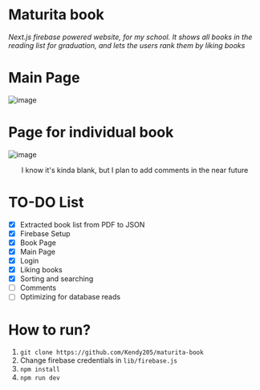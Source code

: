 # Maturita book
*Next.js firebase powered website, for my school. It shows all books in the reading list for graduation, and lets the users rank them by liking books*
# Main Page
![image](https://user-images.githubusercontent.com/56836089/135150384-3dc22a4f-e41f-4acb-be1a-6a468b6bccf1.png)

# Page for individual book
![image](https://user-images.githubusercontent.com/56836089/135150985-26905422-eee7-4f1a-a44f-3550e0a7befc.png)

<p align="center">
  I know it's kinda blank, but I plan to add comments in the near future 
</p>

# TO-DO List
- [x] Extracted book list from PDF to JSON
- [x] Firebase Setup
- [x] Book Page
- [x] Main Page
- [x] Login
- [x] Liking books
- [x] Sorting and searching
- [ ] Comments
- [ ] Optimizing for database reads

# How to run?
1. `git clone https://github.com/Kendy205/maturita-book`
2. Change firebase credentials in `lib/firebase.js`
3. `npm install`
4. `npm run dev` 
